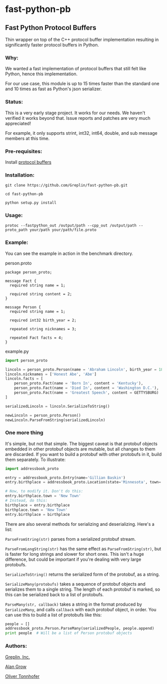 fast-python-pb
=====================

Fast Python Protocol Buffers
----------------------------

Thin wrapper on top of the C++ protocol buffer implementation resulting in significantly faster protocol buffers in
Python.


### Why:

We wanted a fast implementation of protocol buffers that still felt like Python, hence this implementation.

For our use case, this module is up to 15 times faster than the standard one and 10 times as fast as
Python's json serializer.


### Status:

This is a very early stage project.  It works for our needs.  We haven't verified it works beyond that.  Issue reports
and patches are very much appreciated!

For example, it only supports strint, int32, int64, double, and sub message members at this time.


### Pre-requisites:

Install [protocol buffers](http://code.google.com/p/protobuf/)


### Installation:

    git clone https://github.com/Greplin/fast-python-pb.git

    cd fast-python-pb

    python setup.py install


### Usage:

    protoc --fastpython_out /output/path --cpp_out /output/path --proto_path your/path your/path/file.proto


### Example:

You can see the example in action in the benchmark directory.

person.proto

    package person_proto;

    message Fact {
      required string name = 1;

      required string content = 2;
    }

    message Person {
      required string name = 1;

      required int32 birth_year = 2;

      repeated string nicknames = 3;

      repeated Fact facts = 4;
    }


example.py

```python
import person_proto

lincoln = person_proto.Person(name = 'Abraham Lincoln', birth_year = 1809)
lincoln.nicknames = ['Honest Abe', 'Abe']
lincoln.facts = [
    person_proto.Fact(name = 'Born In', content = 'Kentucky'),
    person_proto.Fact(name = 'Died In', content = 'Washington D.C.'),
    person_proto.Fact(name = 'Greatest Speech', content = GETTYSBURG)
]

serializedLincoln = lincoln.SerializeToString()

newLincoln = person_proto.Person()
newLincoln.ParseFromString(serializedLincoln)
```

### One more thing

It's simple, but not that simple. The biggest caveat is that protobuf objects embedded in
other protobuf objects are mutable, but all changes to them are discarded. If you want to
build a protobuf with other protobufs in it, build them separately. To illustrate:

```python
import addressbook_proto

entry = addressbook_proto.Entry(name='Gillian Baskin')
entry.birthplace = addressbook_proto.Location(state='Minnesota', town='Duluth')

# Now, to modify it. Don't do this:
entry.birthplace.town = 'New Town'
# Instead, do this:
birthplace = entry.birthplace
birthplace.town = 'New Town'
entry.birthplace = birthplace
```

There are also several methods for serializing and deserializing. Here's a list:

`ParseFromString(str)` parses from a serialized protobuf stream.

`ParseFromLongString(str)` has the same effect as `ParseFromString(str)`, but is faster
for long strings and slower for short ones. This isn't a huge difference, but could be
important if you're dealing with very large protobufs.

`SerializeToString()` returns the serialized form of the protobuf, as a string.

`SerializeMany(protobufs)` takes a sequence of protobuf objects and serializes them to a
single string. The length of each protobuf is marked, so this can be serialized back to a
list of protobufs.

`ParseMany(str, callback)` takes a string in the format produced by `SerializeMany`, and
calls `callback` with each protobuf object, in order. You can use this to build a list of
protobufs like this:

```python
people = []
addressbook_proto.Person.ParseMany(serializedPeople, people.append)
print people  # Will be a list of Person protobuf objects
```

### Authors:

[Greplin, Inc.](http://www.greplin.com)

[Alan Grow](https://github.com/acg)

[Oliver Tonnhofer](https://github.com/olt)
